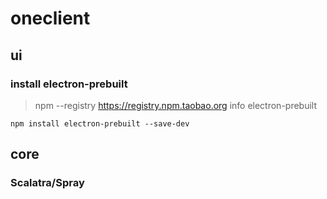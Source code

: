 # oneclient

##  ui

### install electron-prebuilt
> npm --registry https://registry.npm.taobao.org info electron-prebuilt  
```shell
npm install electron-prebuilt --save-dev
```

## core
### Scalatra/Spray


